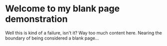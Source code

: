 # Welcome to my blank page demonstration

Well this is kind of a failure, isn't it?
Way too much content here.
Nearing the boundary of being considered a blank page...
